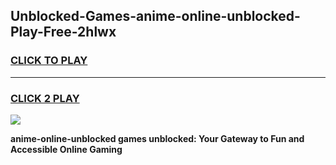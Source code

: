 
## Unblocked-Games-anime-online-unblocked-Play-Free-2hlwx
<h3>
<a href="https://premium76.site?title=anime-online-unblocked&ref=10A">CLICK TO PLAY</a></h3>
<hr>

<h3>
<a href="https://premium76.site?title=anime-online-unblocked&ref=10A">CLICK 2 PLAY</a>
  
</h3>

<a href="https://premium76.site?title=anime-online-unblocked&ref=10A"><img src="https://clearcache.store/games.png"></a>


**anime-online-unblocked games unblocked: Your Gateway to Fun and Accessible Online Gaming**
